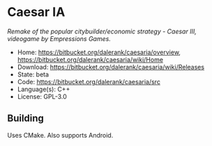 # Caesar IA

_Remake of the popular citybuilder/economic strategy - Caesar III, videogame by Empressions Games._

- Home: https://bitbucket.org/dalerank/caesaria/overview, https://bitbucket.org/dalerank/caesaria/wiki/Home
- Download: https://bitbucket.org/dalerank/caesaria/wiki/Releases
- State: beta
- Code: https://bitbucket.org/dalerank/caesaria/src
- Language(s): C++
- License: GPL-3.0

## Building

Uses CMake. Also supports Android.

